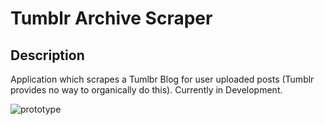 # Tumblr Archive Scraper

## Description 
 Application which scrapes a Tumlbr Blog for user uploaded posts (Tumblr provides no way to organically do this). Currently in Development. 

![prototype](https://i.gyazo.com/0ce23488d38a5dc21a49fd1029719adc.gif)
